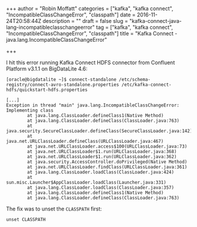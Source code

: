 +++
author = "Robin Moffatt"
categories = ["kafka", "kafka connect", "IncompatibleClassChangeError", "classpath"]
date = 2016-11-24T20:58:44Z
description = ""
draft = false
slug = "kafka-connect-java-lang-incompatibleclasschangeerror"
tag = ["kafka", "kafka connect", "IncompatibleClassChangeError", "classpath"]
title = "Kafka Connect - java.lang.IncompatibleClassChangeError"

+++

I hit this error running Kafka Connect HDFS connector from Confluent Platform v3.1.1 on BigDataLite 4.6: 

```
[oracle@bigdatalite ~]$ connect-standalone /etc/schema-registry/connect-avro-standalone.properties /etc/kafka-connect-hdfs/quickstart-hdfs.properties

[...]
Exception in thread "main" java.lang.IncompatibleClassChangeError: Implementing class
        at java.lang.ClassLoader.defineClass1(Native Method)
        at java.lang.ClassLoader.defineClass(ClassLoader.java:763)
        at java.security.SecureClassLoader.defineClass(SecureClassLoader.java:142)
        at java.net.URLClassLoader.defineClass(URLClassLoader.java:467)
        at java.net.URLClassLoader.access$100(URLClassLoader.java:73)
        at java.net.URLClassLoader$1.run(URLClassLoader.java:368)
        at java.net.URLClassLoader$1.run(URLClassLoader.java:362)
        at java.security.AccessController.doPrivileged(Native Method)
        at java.net.URLClassLoader.findClass(URLClassLoader.java:361)
        at java.lang.ClassLoader.loadClass(ClassLoader.java:424)
        at sun.misc.Launcher$AppClassLoader.loadClass(Launcher.java:331)
        at java.lang.ClassLoader.loadClass(ClassLoader.java:357)
        at java.lang.ClassLoader.defineClass1(Native Method)
        at java.lang.ClassLoader.defineClass(ClassLoader.java:763)
```

The fix was to unset the `CLASSPATH` first: 

    unset CLASSPATH

